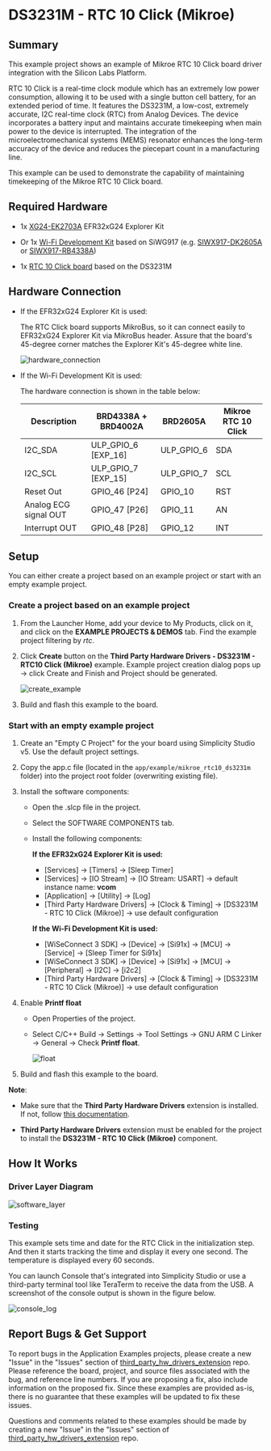 # DS3231M - RTC 10 Click (Mikroe) #

## Summary ##

This example project shows an example of Mikroe RTC 10 Click board driver integration with the Silicon Labs Platform.

RTC 10 Click is a real-time clock module which has an extremely low power consumption, allowing it to be used with a single button cell battery, for an extended period of time. It features the DS3231M, a low-cost, extremely accurate, I2C real-time clock (RTC) from Analog Devices. The device incorporates a battery input and maintains accurate timekeeping when main power to the device is interrupted. The integration of the microelectromechanical systems (MEMS) resonator enhances the long-term accuracy of the device and reduces the piecepart count in a manufacturing line.

This example can be used to demonstrate the capability of maintaining timekeeping of the Mikroe RTC 10 Click board.

## Required Hardware ##

- 1x [XG24-EK2703A](https://www.silabs.com/development-tools/wireless/efr32xg24-explorer-kit) EFR32xG24 Explorer Kit

- Or 1x [Wi-Fi Development Kit](https://www.silabs.com/development-tools/wireless/wi-fi) based on SiWG917 (e.g. [SIWX917-DK2605A](https://www.silabs.com/development-tools/wireless/wi-fi/siwx917-dk2605a-wifi-6-bluetooth-le-soc-dev-kit) or [SIWX917-RB4338A](https://www.silabs.com/development-tools/wireless/wi-fi/siwx917-rb4338a-wifi-6-bluetooth-le-soc-radio-board))

- 1x [RTC 10 Click board](https://www.mikroe.com/rtc-10-click) based on the DS3231M

## Hardware Connection ##

- If the EFR32xG24 Explorer Kit is used:

    The RTC Click board supports MikroBus, so it can connect easily to EFR32xG24 Explorer Kit via MikroBus header. Assure that the board's 45-degree corner matches the Explorer Kit's 45-degree white line.

    ![hardware_connection](image/hardware_connection.png)

- If the Wi-Fi Development Kit is used:

  The hardware connection is shown in the table below:

  | Description  | BRD4338A + BRD4002A | BRD2605A     | Mikroe RTC 10 Click  |
  | ----------------------| -----------| -------------| ---------------------|
  | I2C_SDA               | ULP_GPIO_6 [EXP_16] | ULP_GPIO_6   | SDA         |
  | I2C_SCL               | ULP_GPIO_7 [EXP_15] | ULP_GPIO_7   | SCL         |
  | Reset Out             | GPIO_46 [P24]   | GPIO_10          | RST         |
  | Analog ECG signal OUT | GPIO_47 [P26]   | GPIO_11          | AN          |
  | Interrupt OUT         | GPIO_48 [P28]   | GPIO_12          | INT         |

## Setup ##

You can either create a project based on an example project or start with an empty example project.

### Create a project based on an example project ###

1. From the Launcher Home, add your device to My Products, click on it, and click on the **EXAMPLE PROJECTS & DEMOS** tab. Find the example project filtering by *rtc*.

2. Click **Create** button on the **Third Party Hardware Drivers - DS3231M - RTC10 Click (Mikroe)** example. Example project creation dialog pops up -> click Create and Finish and Project should be generated.

    ![create_example](image/create_project.png)

3. Build and flash this example to the board.

### Start with an empty example project ###

1. Create an "Empty C Project" for the your board using Simplicity Studio v5. Use the default project settings.

2. Copy the app.c file (located in the `app/example/mikroe_rtc10_ds3231m` folder) into the project root folder (overwriting existing file).

3. Install the software components:

   - Open the .slcp file in the project.

   - Select the SOFTWARE COMPONENTS tab.

   - Install the following components:

      **If the EFR32xG24 Explorer Kit is used:**

        - [Services] → [Timers] → [Sleep Timer]
        - [Services] → [IO Stream] → [IO Stream: USART] → default instance name: **vcom**
        - [Application] → [Utility] → [Log]
        - [Third Party Hardware Drivers] → [Clock & Timing] → [DS3231M - RTC 10 Click (Mikroe)] → use default configuration

      **If the Wi-Fi Development Kit is used:**
        - [WiSeConnect 3 SDK] → [Device] → [Si91x] → [MCU] → [Service] → [Sleep Timer for Si91x]
        - [WiSeConnect 3 SDK] → [Device] → [Si91x] → [MCU] → [Peripheral] → [I2C] → [i2c2]
        - [Third Party Hardware Drivers] → [Clock & Timing] → [DS3231M - RTC 10 Click (Mikroe)] → use default configuration

4. Enable **Printf float**

   - Open Properties of the project.
   - Select C/C++ Build → Settings → Tool Settings → GNU ARM C Linker → General → Check **Printf float**.

      ![float](image/print_float.png)

5. Build and flash this example to the board.

**Note**:

- Make sure that the **Third Party Hardware Drivers** extension is installed. If not, follow [this documentation](https://github.com/SiliconLabs/third_party_hw_drivers_extension/blob/master/README.md#how-to-add-to-simplicity-studio-ide).

- **Third Party Hardware Drivers** extension must be enabled for the project to install the **DS3231M - RTC 10 Click (Mikroe)** component.

## How It Works ##

### Driver Layer Diagram ###

![software_layer](image/software_layer.png)

### Testing ###

This example sets time and date for the RTC Click in the initialization step. And then it starts tracking the time and display it every one second. The temperature is displayed every 60 seconds.

You can launch Console that's integrated into Simplicity Studio or use a third-party terminal tool like TeraTerm to receive the data from the USB. A screenshot of the console output is shown in the figure below.

![console_log](image/console_log.png)

## Report Bugs & Get Support ##

To report bugs in the Application Examples projects, please create a new "Issue" in the "Issues" section of [third_party_hw_drivers_extension](https://github.com/SiliconLabs/third_party_hw_drivers_extension) repo. Please reference the board, project, and source files associated with the bug, and reference line numbers. If you are proposing a fix, also include information on the proposed fix. Since these examples are provided as-is, there is no guarantee that these examples will be updated to fix these issues.

Questions and comments related to these examples should be made by creating a new "Issue" in the "Issues" section of [third_party_hw_drivers_extension](https://github.com/SiliconLabs/third_party_hw_drivers_extension) repo.
